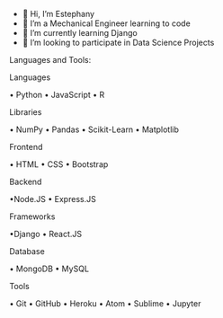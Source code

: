 - 👋 Hi, I’m Estephany
- 👀 I’m a Mechanical Engineer learning to code
- 🌱 I’m currently learning Django
- 💞️ I’m looking to participate in Data Science Projects

<!---
Estephany11/Estephany11 is a ✨ special ✨ repository because its `README.md` (this file) appears on your GitHub profile.
You can click the Preview link to take a look at your changes.
--->

Languages and Tools:

Languages

• Python • JavaScript  • R


Libraries

• NumPy • Pandas • Scikit-Learn • Matplotlib


Frontend

• HTML • CSS • Bootstrap


Backend

•Node.JS • Express.JS


Frameworks

•Django  • React.JS


Database

• MongoDB • MySQL


Tools

• Git • GitHub • Heroku • Atom • Sublime • Jupyter 
